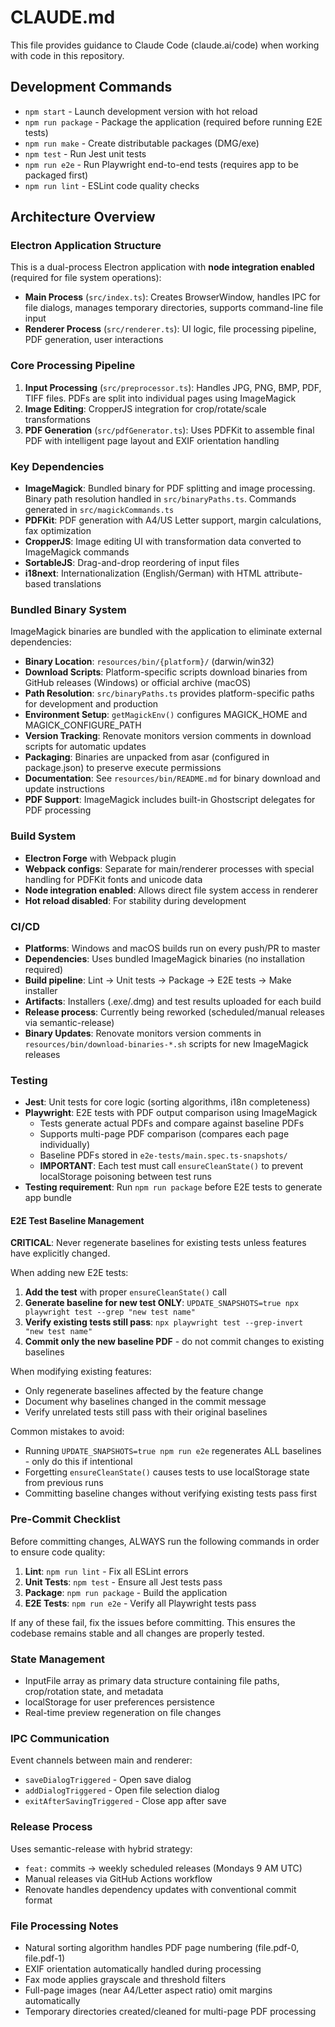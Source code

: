 # CLAUDE.md

This file provides guidance to Claude Code (claude.ai/code) when working with code in this repository.

## Development Commands

- `npm start` - Launch development version with hot reload
- `npm run package` - Package the application (required before running E2E tests)
- `npm run make` - Create distributable packages (DMG/exe)
- `npm test` - Run Jest unit tests
- `npm run e2e` - Run Playwright end-to-end tests (requires app to be packaged first)
- `npm run lint` - ESLint code quality checks

## Architecture Overview

### Electron Application Structure

This is a dual-process Electron application with **node integration enabled** (required for file system operations):

- **Main Process** (`src/index.ts`): Creates BrowserWindow, handles IPC for file dialogs, manages temporary directories, supports command-line file input
- **Renderer Process** (`src/renderer.ts`): UI logic, file processing pipeline, PDF generation, user interactions

### Core Processing Pipeline

1. **Input Processing** (`src/preprocessor.ts`): Handles JPG, PNG, BMP, PDF, TIFF files. PDFs are split into individual pages using ImageMagick
2. **Image Editing**: CropperJS integration for crop/rotate/scale transformations
3. **PDF Generation** (`src/pdfGenerator.ts`): Uses PDFKit to assemble final PDF with intelligent page layout and EXIF orientation handling

### Key Dependencies

- **ImageMagick**: Bundled binary for PDF splitting and image processing. Binary path resolution handled in `src/binaryPaths.ts`. Commands generated in `src/magickCommands.ts`
- **PDFKit**: PDF generation with A4/US Letter support, margin calculations, fax optimization
- **CropperJS**: Image editing UI with transformation data converted to ImageMagick commands
- **SortableJS**: Drag-and-drop reordering of input files
- **i18next**: Internationalization (English/German) with HTML attribute-based translations

### Bundled Binary System

ImageMagick binaries are bundled with the application to eliminate external dependencies:

- **Binary Location**: `resources/bin/{platform}/` (darwin/win32)
- **Download Scripts**: Platform-specific scripts download binaries from GitHub releases (Windows) or official archive (macOS)
- **Path Resolution**: `src/binaryPaths.ts` provides platform-specific paths for development and production
- **Environment Setup**: `getMagickEnv()` configures MAGICK_HOME and MAGICK_CONFIGURE_PATH
- **Version Tracking**: Renovate monitors version comments in download scripts for automatic updates
- **Packaging**: Binaries are unpacked from asar (configured in package.json) to preserve execute permissions
- **Documentation**: See `resources/bin/README.md` for binary download and update instructions
- **PDF Support**: ImageMagick includes built-in Ghostscript delegates for PDF processing

### Build System

- **Electron Forge** with Webpack plugin
- **Webpack configs**: Separate for main/renderer processes with special handling for PDFKit fonts and unicode data
- **Node integration enabled**: Allows direct file system access in renderer
- **Hot reload disabled**: For stability during development

### CI/CD

- **Platforms**: Windows and macOS builds run on every push/PR to master
- **Dependencies**: Uses bundled ImageMagick binaries (no installation required)
- **Build pipeline**: Lint → Unit tests → Package → E2E tests → Make installer
- **Artifacts**: Installers (.exe/.dmg) and test results uploaded for each build
- **Release process**: Currently being reworked (scheduled/manual releases via semantic-release)
- **Binary Updates**: Renovate monitors version comments in `resources/bin/download-binaries-*.sh` scripts for new ImageMagick releases

### Testing

- **Jest**: Unit tests for core logic (sorting algorithms, i18n completeness)
- **Playwright**: E2E tests with PDF output comparison using ImageMagick
  - Tests generate actual PDFs and compare against baseline PDFs
  - Supports multi-page PDF comparison (compares each page individually)
  - Baseline PDFs stored in `e2e-tests/main.spec.ts-snapshots/`
  - **IMPORTANT**: Each test must call `ensureCleanState()` to prevent localStorage poisoning between test runs
- **Testing requirement**: Run `npm run package` before E2E tests to generate app bundle

#### E2E Test Baseline Management

**CRITICAL**: Never regenerate baselines for existing tests unless features have explicitly changed.

When adding new E2E tests:
1. **Add the test** with proper `ensureCleanState()` call
2. **Generate baseline for new test ONLY**: `UPDATE_SNAPSHOTS=true npx playwright test --grep "new test name"`
3. **Verify existing tests still pass**: `npx playwright test --grep-invert "new test name"`
4. **Commit only the new baseline PDF** - do not commit changes to existing baselines

When modifying existing features:
- Only regenerate baselines affected by the feature change
- Document why baselines changed in the commit message
- Verify unrelated tests still pass with their original baselines

Common mistakes to avoid:
- Running `UPDATE_SNAPSHOTS=true npm run e2e` regenerates ALL baselines - only do this if intentional
- Forgetting `ensureCleanState()` causes tests to use localStorage state from previous runs
- Committing baseline changes without verifying existing tests pass first

### Pre-Commit Checklist

Before committing changes, ALWAYS run the following commands in order to ensure code quality:

1. **Lint**: `npm run lint` - Fix all ESLint errors
2. **Unit Tests**: `npm test` - Ensure all Jest tests pass
3. **Package**: `npm run package` - Build the application
4. **E2E Tests**: `npm run e2e` - Verify all Playwright tests pass

If any of these fail, fix the issues before committing. This ensures the codebase remains stable and all changes are properly tested.

### State Management

- InputFile array as primary data structure containing file paths, crop/rotation state, and metadata
- localStorage for user preferences persistence  
- Real-time preview regeneration on file changes

### IPC Communication

Event channels between main and renderer:
- `saveDialogTriggered` - Open save dialog
- `addDialogTriggered` - Open file selection dialog  
- `exitAfterSavingTriggered` - Close app after save

### Release Process

Uses semantic-release with hybrid strategy:
- `feat:` commits → weekly scheduled releases (Mondays 9 AM UTC)
- Manual releases via GitHub Actions workflow
- Renovate handles dependency updates with conventional commit format

### File Processing Notes

- Natural sorting algorithm handles PDF page numbering (file.pdf-0, file.pdf-1)
- EXIF orientation automatically handled during processing
- Fax mode applies grayscale and threshold filters
- Full-page images (near A4/Letter aspect ratio) omit margins automatically
- Temporary directories created/cleaned for multi-page PDF processing